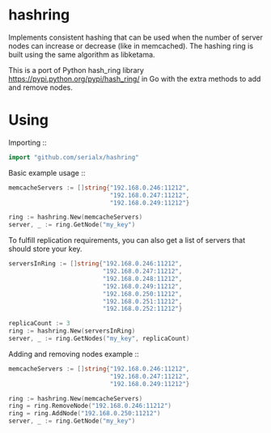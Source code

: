 # hashring

Implements consistent hashing that can be used when
the number of server nodes can increase or decrease (like in memcached).
The hashing ring is built using the same algorithm as libketama.

This is a port of Python hash_ring library <https://pypi.python.org/pypi/hash_ring/>
in Go with the extra methods to add and remove nodes.

# Using

Importing ::

```go
import "github.com/serialx/hashring"
```

Basic example usage ::

```go
memcacheServers := []string{"192.168.0.246:11212",
                            "192.168.0.247:11212",
                            "192.168.0.249:11212"}

ring := hashring.New(memcacheServers)
server, _ := ring.GetNode("my_key")
```

To fulfill replication requirements, you can also get a list of servers that should store your key.

```go
serversInRing := []string{"192.168.0.246:11212",
                          "192.168.0.247:11212",
                          "192.168.0.248:11212",
                          "192.168.0.249:11212",
                          "192.168.0.250:11212",
                          "192.168.0.251:11212",
                          "192.168.0.252:11212"}

replicaCount := 3
ring := hashring.New(serversInRing)
server, _ := ring.GetNodes("my_key", replicaCount)
```

Adding and removing nodes example ::

```go
memcacheServers := []string{"192.168.0.246:11212",
                            "192.168.0.247:11212",
                            "192.168.0.249:11212"}

ring := hashring.New(memcacheServers)
ring = ring.RemoveNode("192.168.0.246:11212")
ring = ring.AddNode("192.168.0.250:11212")
server, _ := ring.GetNode("my_key")
```
